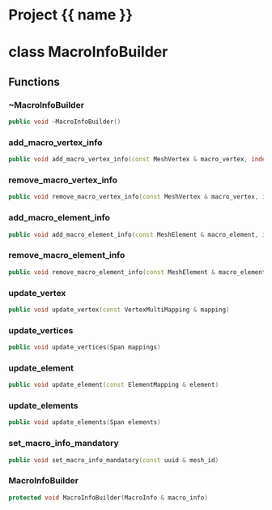 <script setup>
import {useRoute} from 'vitepress'
const {path} = useRoute()
const tokens = path.split('/')
const words = tokens[2].split('-');
for (let i = 0; i < words.length; i++) {
    words[i] = words[i].charAt(0).toUpperCase() + words[i].slice(1);
    words[i] = words[i].replace('geode', 'Geode')
}
const name = words.join('-');
</script>
# Project {{ name }}

# class MacroInfoBuilder


## Functions

### ~MacroInfoBuilder

```cpp
public void ~MacroInfoBuilder()
```


### add_macro_vertex_info

```cpp
public void add_macro_vertex_info(const MeshVertex & macro_vertex, index_t background_mesh_vertex_id)
```


### remove_macro_vertex_info

```cpp
public void remove_macro_vertex_info(const MeshVertex & macro_vertex, index_t background_mesh_vertex_id)
```


### add_macro_element_info

```cpp
public void add_macro_element_info(const MeshElement & macro_element, index_t background_mesh_element_id)
```


### remove_macro_element_info

```cpp
public void remove_macro_element_info(const MeshElement & macro_element, index_t background_mesh_element_id)
```


### update_vertex

```cpp
public void update_vertex(const VertexMultiMapping & mapping)
```


### update_vertices

```cpp
public void update_vertices(Span mappings)
```


### update_element

```cpp
public void update_element(const ElementMapping & element)
```


### update_elements

```cpp
public void update_elements(Span elements)
```


### set_macro_info_mandatory

```cpp
public void set_macro_info_mandatory(const uuid & mesh_id)
```


### MacroInfoBuilder

```cpp
protected void MacroInfoBuilder(MacroInfo & macro_info)
```




